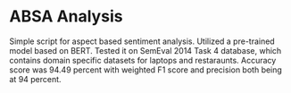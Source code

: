 # ABSA Analysis

Simple script for aspect based sentiment analysis. Utilized a pre-trained model based on BERT. Tested it on SemEval 2014 Task 4 database, which contains domain specific datasets for laptops and restaraunts. Accuracy score was 94.49 percent with weighted F1 score and precision both being at 94 percent.
